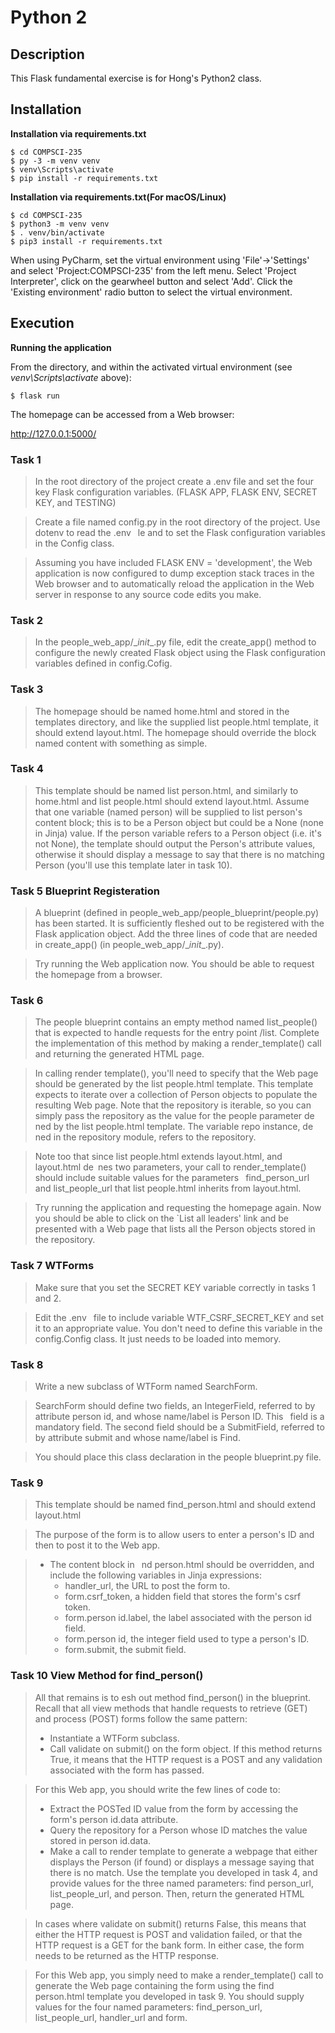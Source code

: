 # Python 2

## Description

This Flask fundamental exercise is for Hong's Python2 class.


## Installation

**Installation via requirements.txt**

```shell
$ cd COMPSCI-235
$ py -3 -m venv venv
$ venv\Scripts\activate
$ pip install -r requirements.txt

```

**Installation via requirements.txt(For macOS/Linux)**
```shell
$ cd COMPSCI-235
$ python3 -m venv venv
$ . venv/bin/activate
$ pip3 install -r requirements.txt
```

When using PyCharm, set the virtual environment using 'File'->'Settings' and select 'Project:COMPSCI-235' from the left menu. Select 'Project Interpreter', click on the gearwheel button and select 'Add'. Click the 'Existing environment' radio button to select the virtual environment. 

## Execution

**Running the application**

From the directory, and within the activated virtual environment (see *venv\Scripts\activate* above):

````shell
$ flask run
```` 

The homepage can be accessed from a Web browser:

http://127.0.0.1:5000/


### Task 1

> In the root directory of the project create a .env file and set
the four key Flask configuration variables. (FLASK APP,
FLASK ENV, SECRET KEY, and TESTING) 

> Create a file named config.py in the root directory of the
project. Use dotenv to read the .env  le and to set the Flask
configuration variables in the Config class.

> Assuming you have included FLASK ENV = 'development',
the Web application is now configured to dump exception
stack traces in the Web browser and to automatically reload
the application in the Web server in response to any source
code edits you make.
 

### Task 2
> In the people_web_app/\__init__.py file, edit the create_app()
method to configure the newly created Flask object using the
Flask configuration variables defined in config.Cofig.


### Task 3
> The homepage should be named home.html and stored in the
templates directory, and like the supplied list people.html
template, it should extend layout.html. The homepage should
override the block named content with something as simple.

### Task 4
>This template should be named list person.html, and similarly
to home.html and list people.html should extend layout.html.
Assume that one variable (named person) will be supplied to
list person's content block; this is to be a Person object but
could be a None (none in Jinja) value. If the person variable
refers to a Person object (i.e. it's not None), the template
should output the Person's attribute values, otherwise it
should display a message to say that there is no matching
Person (you'll use this template later in task 10).

### Task 5 Blueprint Registeration
> A blueprint (defined in
people_web_app/people_blueprint/people.py) has been started.
It is sufficiently 
fleshed out to be registered with the Flask
application object. Add the three lines of code that are
needed in create_app() (in people_web_app/\__init__.py).

>Try running the Web application now. You should be able to
request the homepage from a browser.

### Task 6
>The people blueprint contains an empty method named
list_people() that is expected to handle requests for the entry
point /list. Complete the implementation of this method by
making a render_template() call and returning the generated
HTML page.

>In calling render template(), you'll need to specify that the
Web page should be generated by the list people.html
template. This template expects to iterate over a collection of
Person objects to populate the resulting Web page. Note that
the repository is iterable, so you can simply pass the
repository as the value for the people parameter de ned by
the list people.html template. The variable repo instance,
de ned in the repository module, refers to the repository.

>Note too that since list people.html extends layout.html, and
layout.html de nes two parameters, your call to
render_template() should include suitable values for the
parameters  find_person_url and list_people_url that
list people.html inherits from layout.html.

>Try running the application and requesting the homepage
again. Now you should be able to click on the `List all leaders'
link and be presented with a Web page that lists all the
Person objects stored in the repository.
### Task 7 WTForms
>Make sure that you set the SECRET KEY variable correctly in
tasks 1 and 2.

>Edit the .env  file to include variable
WTF_CSRF_SECRET_KEY and set it to an appropriate value.
You don't need to define this
variable in the config.Config class. It just needs to be loaded
into memory.
### Task 8
> Write a new subclass of WTForm named SearchForm.

> SearchForm should define two fields, an IntegerField, referred
to by attribute person id, and whose name/label is Person ID. This  field is a mandatory field. The second field should be
a SubmitField, referred to by attribute submit and whose
name/label is Find.

>You should place this class declaration in the
people blueprint.py file.
### Task 9
>This template should be named find_person.html and should
extend layout.html

>The purpose of the form is to allow users to enter a person's
ID and then to post it to the Web app.

>  - The content block in  nd person.html should be overridden,
and include the following variables in Jinja expressions:  
>       - handler_url, the URL to post the form to.
>       - form.csrf_token, a hidden field that stores the form's csrf token.
>       - form.person id.label, the label associated with the person id
field.
>       - form.person id, the integer field used to type a person's ID.
>       - form.submit, the submit field.
### Task 10 View Method for find_person()
> All that remains is to 
esh out method find_person() in the
blueprint. Recall that all view methods that
handle requests to retrieve (GET) and process (POST) forms
follow the same pattern:
> - Instantiate a WTForm subclass.
> - Call validate on submit() on the form object. If this method
returns True, it means that the HTTP request is a POST and
any validation associated with the form has passed.

> For this Web app, you should write the few lines of code to:
> - Extract the POSTed ID value from the form by accessing the
form's person id.data attribute.
> - Query the repository for a Person whose ID matches the value
stored in person id.data.
> - Make a call to render template to generate a webpage that
either displays the Person (if found) or displays a message
saying that there is no match. Use the template you developed
in task 4, and provide values for the three named parameters:
find person_url, list_people_url, and person. Then, return the
generated HTML page.

> In cases where validate on submit() returns False, this means
that either the HTTP request is POST and validation failed,
or that the HTTP request is a GET for the bank form. In
either case, the form needs to be returned as the HTTP
response.

> For this Web app, you simply need to make a
render_template() call to generate the Web page containing
the form using the find person.html template you developed in
task 9. You should supply values for the four named
parameters: find_person_url, list_people_url, handler_url and
form.
